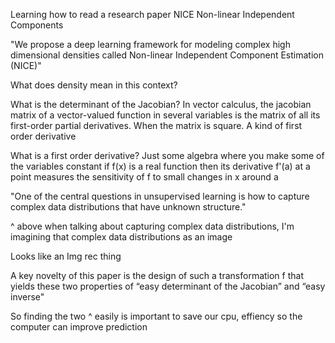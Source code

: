 Learning how to read a research paper
NICE
Non-linear Independent Components

"We propose a deep learning framework for modeling complex high dimensional densities called Non-linear Independent Component Estimation (NICE)"


What does density mean in this context?

What is the determinant of the Jacobian?
In vector calculus, the jacobian matrix of a vector-valued function in
several variables is the matrix of all its first-order partial derivatives.
When the matrix is square. A kind of first order derivative


What is a first order derivative?
Just some algebra where you make some of the variables constant
if f(x) is a real function then its derivative f'(a) at a point measures the
sensitivity of f to small changes in x around a

"One of the central questions in unsupervised learning is how to capture complex data distributions
that have unknown structure."

^ above when talking about capturing complex data distributions, I'm imagining that complex data distributions as an image

Looks like an Img rec thing

A key novelty of this paper is the design of such a transformation f that yields these two properties of
“easy determinant of the Jacobian” and “easy inverse"

So finding the two ^ easily is important to save our cpu, 
effiency so the computer can improve prediction 


